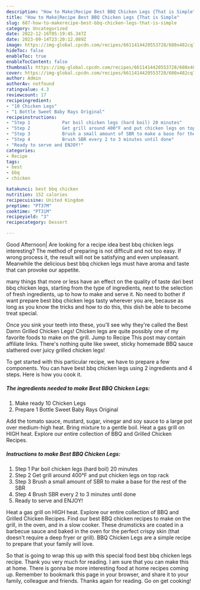 ```yaml
---
description: "How to Make|Recipe Best BBQ Chicken Legs {That is Simple"
title: "How to Make|Recipe Best BBQ Chicken Legs {That is Simple"
slug: 687-how-to-makerecipe-best-bbq-chicken-legs-that-is-simple
category: Uncategorized
date: 2022-12-16T05:19:45.347Z
date: 2023-09-14T23:20:12.089Z
image: https://img-global.cpcdn.com/recipes/6611414420553728/680x482cq70/best-bbq-chicken-legs-recipe-main-photo.jpg
hideToc: false
enableToc: true
enableTocContent: false
thumbnail: https://img-global.cpcdn.com/recipes/6611414420553728/680x482cq70/best-bbq-chicken-legs-recipe-main-photo.jpg
cover: https://img-global.cpcdn.com/recipes/6611414420553728/680x482cq70/best-bbq-chicken-legs-recipe-main-photo.jpg
author: Admin
authorAv: notfound
ratingvalue: 4.3
reviewcount: 17
recipeingredient:
- "10 Chicken Legs"
- "1 Bottle Sweet Baby Rays Original"
recipeinstructions:
- "Step 1            Par boil chicken legs (hard boil) 20 minutes"
- "Step 2            Get grill around 400°F and put chicken legs on top rack"
- "Step 3            Brush a small amount of SBR to make a base for the rest of the SBR"
- "Step 4            Brush SBR every 2 to 3 minutes until done"
- "Ready to serve and ENJOY!"
categories:
- Recipe
tags:
- best
- bbq
- chicken

katakunci: best bbq chicken 
nutrition: 152 calories
recipecuisine: United Kingdom
preptime: "PT37M"
cooktime: "PT31M"
recipeyield: "3"
recipecategory: Dessert

---
```



Good Afternoon| Are looking for a recipe idea best bbq chicken legs interesting? The method of preparing is not difficult and not too easy. If wrong process it, the result will not be satisfying and even unpleasant. Meanwhile the delicious best bbq chicken legs must have aroma and taste that can provoke our appetite.






many things that more or less have an effect on the quality of taste dari best bbq chicken legs, starting from the type of ingredients, next to the selection of fresh ingredients, up to how to make and serve it. No need to bother if want prepare best bbq chicken legs tasty wherever you are, because as long as you know the tricks and how to do this, this dish be able to become treat  special.


Once you sink your teeth into these, you&#39;ll see why they&#39;re called the Best Damn Grilled Chicken Legs! Chicken legs are quite possibly one of my favorite foods to make on the grill. Jump to Recipe This post may contain affiliate links. There&#39;s nothing quite like sweet, sticky homemade BBQ sauce slathered over juicy grilled chicken legs!


To get started with this particular recipe, we have to prepare a few components. You can have best bbq chicken legs using 2 ingredients and 4 steps. Here is how you cook it.

<!--inarticleads1-->

##### The ingredients needed to make Best BBQ Chicken Legs:

1. Make ready 10 Chicken Legs
1. Prepare 1 Bottle Sweet Baby Rays Original


Add the tomato sauce, mustard, sugar, vinegar and soy sauce to a large pot over medium-high heat. Bring mixture to a gentle boil. Heat a gas grill on HIGH heat. Explore our entire collection of BBQ and Grilled Chicken Recipes. 

<!--inarticleads2-->

##### Instructions to make Best BBQ Chicken Legs:

1. Step 1            Par boil chicken legs (hard boil) 20 minutes
1. Step 2            Get grill around 400°F and put chicken legs on top rack
1. Step 3            Brush a small amount of SBR to make a base for the rest of the SBR
1. Step 4            Brush SBR every 2 to 3 minutes until done
1. Ready to serve and ENJOY!

Heat a gas grill on HIGH heat. Explore our entire collection of BBQ and Grilled Chicken Recipes. Find our best BBQ chicken recipes to make on the grill, in the oven, and in a slow cooker. These drumsticks are coated in a barbecue sauce and baked in the oven for the perfect crispy skin (that doesn&#39;t require a deep fryer or grill). BBQ Chicken Legs are a simple recipe to prepare that your family will love. 

So that is going to wrap this up with this special food best bbq chicken legs recipe. Thank you very much for reading. I am sure that you can make this at home. There is gonna be more interesting food at home recipes coming up. Remember to bookmark this page in your browser, and share it to your family, colleague and friends. Thanks again for reading. Go on get cooking!
